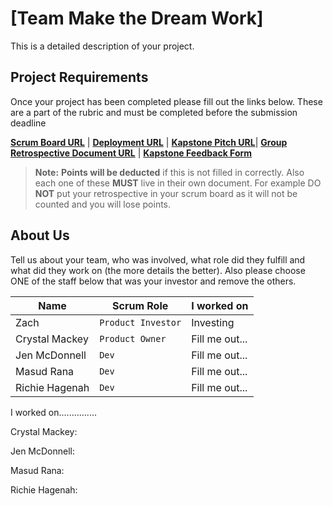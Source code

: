 # [Team Make the Dream Work]

This is a detailed description of your project.

## Project Requirements

Once your project has been completed please fill out the links below. These are a part of the rubric and must be
completed before the submission deadline

**[Scrum Board URL](https://trello.com/b/015oLy7e/capstone)** |
**[Deployment URL](https://ark-stat-app.herokuapp.com/)** |
**[Kapstone Pitch URL](https://docs.google.com/document/d/1e1xpWcforBMQGUE07bnr1eaKTRiNYJG5A58eBHs3Zwk/edit?usp=sharing)**|
**[Group Retrospective Document URL](https://google.com/)** |
**[Kapstone Feedback Form](https://docs.google.com/forms/d/e/1FAIpQLSeGbm0WcPzlEXHYkWDHcKmXr0fY3cF9sA1zGiP16sjd-0Jg5A/viewform)**

> **Note:** **Points will be deducted** if this is not filled in correctly. Also each one of these **MUST** live in
> their own document. For example DO **NOT** put your retrospective in your scrum board as it will not be counted and
> you will lose points.

## About Us

Tell us about your team, who was involved, what role did they fulfill and what did they work on (the more details the
better). Also please choose ONE of the staff below that was your investor and remove the others.

| Name           | Scrum Role         | I worked on    |
| -------------- | ------------------ | -------------- |
| Zach           | `Product Investor` | Investing      |
| Crystal Mackey | `Product Owner`    | Fill me out... |
| Jen McDonnell  | `Dev`              | Fill me out... |
| Masud Rana     | `Dev`              | Fill me out... |
| Richie Hagenah | `Dev`              | Fill me out... |

I worked on...............

Crystal Mackey:

Jen McDonnell:

Masud Rana:

Richie Hagenah:
